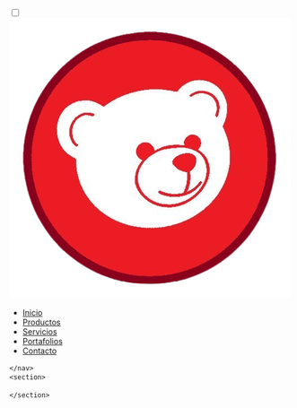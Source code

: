 <!DOCTYPE html>
<html lang="en">
<head>
    <meta charset="UTF-8">
    <meta name="viewport" content="width=device-width, initial-scale=1.0">
    <title>Bear-Project - Incio</title>
    <link rel="stylesheet" href="style.css">
    <link rel="stylesheet" href="https://cdnjs.cloudflare.com/ajax/libs/font-awesome/6.4.2/css/all.min.css" integrity="sha512-z3gLpd7yknf1YoNbCzqRKc4qyor8gaKU1qmn+CShxbuBusANI9QpRohGBreCFkKxLhei6S9CQXFEbbKuqLg0DA==" crossorigin="anonymous" referrerpolicy="no-referrer" />
</head>
<body>
    <nav>
        <input type="checkbox" name="" id="check">
        <label for="check" class="checkbtn">
            <i class="fa-solid fa-bars"></i>
        </label>
        <a href="#" class="enlace">
            <img src="img/a-mano-rbg-2.png" alt="logo" class="logo">
        </a>
        <ul>
            <li><a class="active" href="index.html">Inicio</a></li>
            <li><a href="Productos.html">Productos</a></li>
            <li><a href="Service.html">Servicios</a></li>
            <li><a href="#">Portafolios</a></li>
            <li><a href="Contacto.html">Contacto</a></li>
        </ul>

    </nav>
    <section>
        
    </section>
    
</body>
</html>
